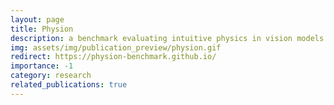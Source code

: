 ```yaml
---
layout: page
title: Physion
description: a benchmark evaluating intuitive physics in vision models via object contact prediction across realistic 3D scenarios. Humans consistently outperform state-of-the-art models, emphasizing the need for object-centric, physics-informed representations
img: assets/img/publication_preview/physion.gif
redirect: https://physion-benchmark.github.io/
importance: -1
category: research
related_publications: true
---
```

